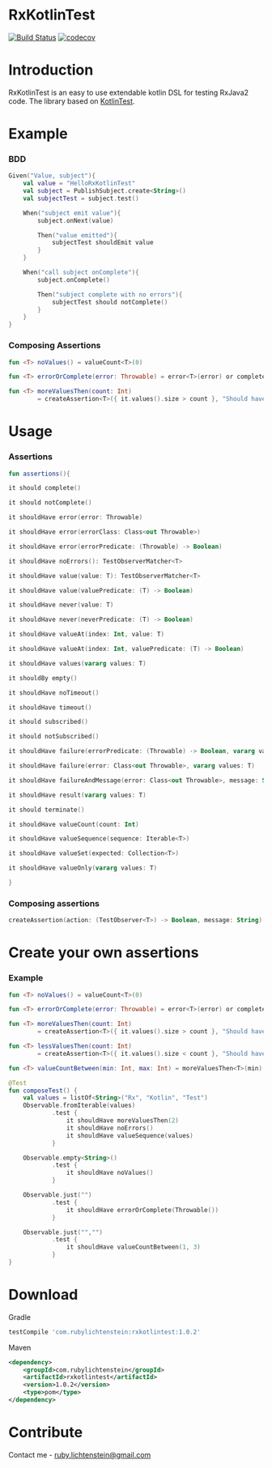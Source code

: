 # RxKotlinTest

[![Build Status](https://travis-ci.org/RubyLichtenstein/RxKotlinTest.svg?branch=master)](https://travis-ci.org/RubyLichtenstein/RxKotlinTest)
[![codecov](https://codecov.io/gh/RubyLichtenstein/RxKotlinTest/branch/master/graph/badge.svg)](https://codecov.io/gh/RubyLichtenstein/RxKotlinTest)

# Introduction

RxKotlinTest is an easy to use extendable kotlin DSL for testing RxJava2 code.
The library based on [KotlinTest](https://github.com/kotlintest/kotlintest).

# Example

### BDD
```kotlin
Given("Value, subject"){
    val value = "HelloRxKotlinTest"
    val subject = PublishSubject.create<String>()
    val subjectTest = subject.test()

    When("subject emit value"){
        subject.onNext(value)

        Then("value emitted"){
            subjectTest shouldEmit value
        }
    }

    When("call subject onComplete"){
        subject.onComplete()

        Then("subject complete with no errors"){
            subjectTest should notComplete()
        }
    }
}    
```

### Composing Assertions
```kotlin
fun <T> noValues() = valueCount<T>(0)

fun <T> errorOrComplete(error: Throwable) = error<T>(error) or complete()

fun <T> moreValuesThen(count: Int)
        = createAssertion<T>({ it.values().size > count }, "Should have more values then $count")
```

# Usage
### Assertions
```kotlin
fun assertions(){

it should complete() 

it should notComplete()

it shouldHave error(error: Throwable)

it shouldHave error(errorClass: Class<out Throwable>)

it shouldHave error(errorPredicate: (Throwable) -> Boolean)

it shouldHave noErrors(): TestObserverMatcher<T>

it shouldHave value(value: T): TestObserverMatcher<T>

it shouldHave value(valuePredicate: (T) -> Boolean)

it shouldHave never(value: T)

it shouldHave never(neverPredicate: (T) -> Boolean)

it shouldHave valueAt(index: Int, value: T)

it shouldHave valueAt(index: Int, valuePredicate: (T) -> Boolean)

it shouldHave values(vararg values: T)

it shouldBy empty()

it shouldHave noTimeout()

it shouldHave timeout()

it should subscribed()

it should notSubscribed()

it shouldHave failure(errorPredicate: (Throwable) -> Boolean, vararg values: T)

it shouldHave failure(error: Class<out Throwable>, vararg values: T)

it shouldHave failureAndMessage(error: Class<out Throwable>, message: String, vararg values: T)

it shouldHave result(vararg values: T)

it should terminate()

it shouldHave valueCount(count: Int)

it shouldHave valueSequence(sequence: Iterable<T>)

it shouldHave valueSet(expected: Collection<T>)

it shouldHave valueOnly(vararg values: T)

}
```
### Composing assertions
```kotlin
createAssertion(action: (TestObserver<T>) -> Boolean, message: String)
```

# Create your own assertions

### Example
```kotlin
fun <T> noValues() = valueCount<T>(0)

fun <T> errorOrComplete(error: Throwable) = error<T>(error) or complete()

fun <T> moreValuesThen(count: Int)
        = createAssertion<T>({ it.values().size > count }, "Should have more values then $count")

fun <T> lessValuesThen(count: Int)
        = createAssertion<T>({ it.values().size < count }, "Should have less values then $count")

fun <T> valueCountBetween(min: Int, max: Int) = moreValuesThen<T>(min) and lessValuesThen<T>(max)

@Test
fun composeTest() {
    val values = listOf<String>("Rx", "Kotlin", "Test")
    Observable.fromIterable(values)
            .test {
                it shouldHave moreValuesThen(2)
                it shouldHave noErrors()
                it shouldHave valueSequence(values)
            }

    Observable.empty<String>()
            .test {
                it shouldHave noValues()
            }

    Observable.just("")
            .test {
                it shouldHave errorOrComplete(Throwable())
            }

    Observable.just("","")
            .test {
                it shouldHave valueCountBetween(1, 3)
            }
}
```

# Download
Gradle
```groovy
testCompile 'com.rubylichtenstein:rxkotlintest:1.0.2'
```

Maven

```xml
<dependency>
    <groupId>com.rubylichtenstein</groupId>
    <artifactId>rxkotlintest</artifactId>
    <version>1.0.2</version>
    <type>pom</type>
</dependency>
```

# Contribute

Contact me - ruby.lichtenstein@gmail.com

